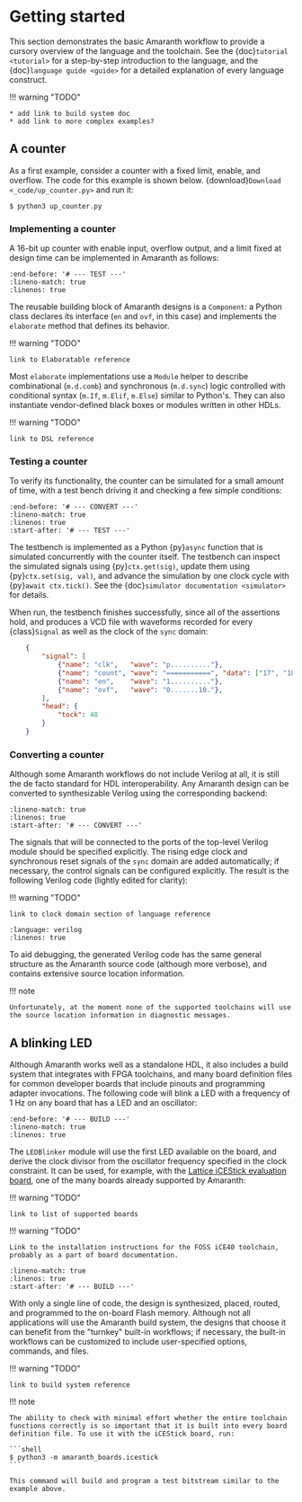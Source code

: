 # Getting started

This section demonstrates the basic Amaranth workflow to provide a cursory overview of the language and the toolchain. See the {doc}`tutorial <tutorial>` for a step-by-step introduction to the language, and the {doc}`language guide <guide>` for a detailed explanation of every language construct.


!!! warning "TODO"

    * add link to build system doc
    * add link to more complex examples?

## A counter

As a first example, consider a counter with a fixed limit, enable, and overflow. The code for this example is shown below. {download}`Download <_code/up_counter.py>` and run it:

```shell
$ python3 up_counter.py
```

### Implementing a counter

A 16-bit up counter with enable input, overflow output, and a limit fixed at design time can be implemented in Amaranth as follows:

```{literalinclude} _code/up_counter.py
:end-before: '# --- TEST ---'
:lineno-match: true
:linenos: true
```

The reusable building block of Amaranth designs is a `Component`: a Python class declares its interface (`en` and `ovf`, in this case) and implements the `elaborate` method that defines its behavior.

!!! warning "TODO"

    link to Elaboratable reference

Most `elaborate` implementations use a `Module` helper to describe combinational (`m.d.comb`) and synchronous (`m.d.sync`) logic controlled with conditional syntax (`m.If`, `m.Elif`, `m.Else`) similar to Python's. They can also instantiate vendor-defined black boxes or modules written in other HDLs.

!!! warning "TODO"

    link to DSL reference

### Testing a counter

To verify its functionality, the counter can be simulated for a small amount of time, with a test bench driving it and checking a few simple conditions:

```{literalinclude} _code/up_counter.py
:end-before: '# --- CONVERT ---'
:lineno-match: true
:linenos: true
:start-after: '# --- TEST ---'
```

The testbench is implemented as a Python {py}`async` function that is simulated concurrently with the counter itself. The testbench can inspect the simulated signals using {py}`ctx.get(sig)`, update them using {py}`ctx.set(sig, val)`, and advance the simulation by one clock cycle with {py}`await ctx.tick()`. See the {doc}`simulator documentation <simulator>` for details.

When run, the testbench finishes successfully, since all of the assertions hold, and produces a VCD file with waveforms recorded for every {class}`Signal` as well as the clock of the `sync` domain:

```json
    {
        "signal": [
            {"name": "clk",   "wave": "p.........."},
            {"name": "count", "wave": "===========", "data": ["17", "18", "19", "20", "21", "22", "23", "24", "25", "0", "1"]},
            {"name": "en",    "wave": "1.........."},
            {"name": "ovf",   "wave": "0.......10."},
        ],
        "head": {
            "tock": 48
        }
    }

```

### Converting a counter

Although some Amaranth workflows do not include Verilog at all, it is still the de facto standard for HDL interoperability. Any Amaranth design can be converted to synthesizable Verilog using the corresponding backend:

```{literalinclude} _code/up_counter.py
:lineno-match: true
:linenos: true
:start-after: '# --- CONVERT ---'
```

The signals that will be connected to the ports of the top-level Verilog module should be specified explicitly. The rising edge clock and synchronous reset signals of the `sync` domain are added automatically; if necessary, the control signals can be configured explicitly. The result is the following Verilog code (lightly edited for clarity):

!!! warning "TODO"

    link to clock domain section of language reference

```{literalinclude} _code/up_counter.v
:language: verilog
:linenos: true
```

To aid debugging, the generated Verilog code has the same general structure as the Amaranth source code (although more verbose), and contains extensive source location information.


!!! note

    Unfortunately, at the moment none of the supported toolchains will use the source location information in diagnostic messages.


## A blinking LED

Although Amaranth works well as a standalone HDL, it also includes a build system that integrates with FPGA toolchains, and many board definition files for common developer boards that include pinouts and programming adapter invocations. The following code will blink a LED with a frequency of 1 Hz on any board that has a LED and an oscillator:

```{literalinclude} _code/led_blinker.py
:end-before: '# --- BUILD ---'
:lineno-match: true
:linenos: true
```

The `LEDBlinker` module will use the first LED available on the board, and derive the clock divisor from the oscillator frequency specified in the clock constraint. It can be used, for example, with the [Lattice iCEStick evaluation board](https://www.latticesemi.com/icestick), one of the many boards already supported by Amaranth:

!!! warning "TODO"

    link to list of supported boards

!!! warning "TODO"

    Link to the installation instructions for the FOSS iCE40 toolchain, probably as a part of board documentation.


```{literalinclude} _code/led_blinker.py
:lineno-match: true
:linenos: true
:start-after: '# --- BUILD ---'
```

With only a single line of code, the design is synthesized, placed, routed, and programmed to the on-board Flash memory. Although not all applications will use the Amaranth build system, the designs that choose it can benefit from the "turnkey" built-in workflows; if necessary, the built-in workflows can be customized to include user-specified options, commands, and files.

!!! warning "TODO"

    link to build system reference

!!! note

    The ability to check with minimal effort whether the entire toolchain functions correctly is so important that it is built into every board definition file. To use it with the iCEStick board, run:

    ```shell
    $ python3 -m amaranth_boards.icestick
    ```

    This command will build and program a test bitstream similar to the example above.
